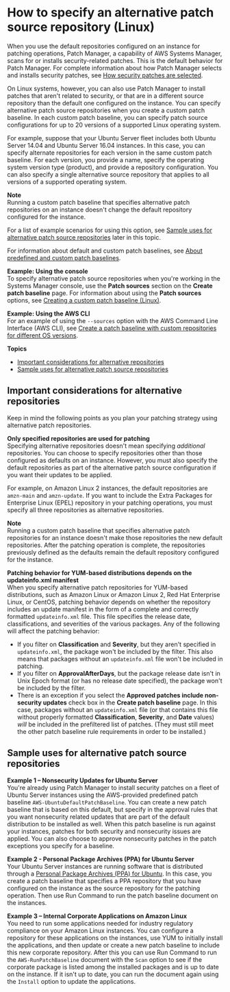 # How to specify an alternative patch source repository \(Linux\)<a name="patch-manager-how-it-works-alt-source-repository"></a>

When you use the default repositories configured on an instance for patching operations, Patch Manager, a capability of AWS Systems Manager, scans for or installs security\-related patches\. This is the default behavior for Patch Manager\. For complete information about how Patch Manager selects and installs security patches, see [How security patches are selected](patch-manager-how-it-works-selection.md)\.

On Linux systems, however, you can also use Patch Manager to install patches that aren't related to security, or that are in a different source repository than the default one configured on the instance\. You can specify alternative patch source repositories when you create a custom patch baseline\. In each custom patch baseline, you can specify patch source configurations for up to 20 versions of a supported Linux operating system\. 

For example, suppose that your Ubuntu Server fleet includes both Ubuntu Server 14\.04 and Ubuntu Server 16\.04 instances\. In this case, you can specify alternate repositories for each version in the same custom patch baseline\. For each version, you provide a name, specify the operating system version type \(product\), and provide a repository configuration\. You can also specify a single alternative source repository that applies to all versions of a supported operating system\.

**Note**  
Running a custom patch baseline that specifies alternative patch repositories on an instance doesn't change the default repository configured for the instance\.

For a list of example scenarios for using this option, see [Sample uses for alternative patch source repositories](#patch-manager-how-it-works-alt-source-repository-examples) later in this topic\.

For information about default and custom patch baselines, see [About predefined and custom patch baselines](sysman-patch-baselines.md)\.

**Example: Using the console**  
To specify alternative patch source repositories when you're working in the Systems Manager console, use the **Patch sources** section on the **Create patch baseline** page\. For information about using the **Patch sources** options, see [Creating a custom patch baseline \(Linux\)](create-baseline-console-linux.md)\.

**Example: Using the AWS CLI**  
For an example of using the `--sources` option with the AWS Command Line Interface \(AWS CLI\), see [Create a patch baseline with custom repositories for different OS versions](patch-manager-cli-commands.md#patch-manager-cli-commands-create-patch-baseline-mult-sources)\.

**Topics**
+ [Important considerations for alternative repositories](#alt-source-repository-important)
+ [Sample uses for alternative patch source repositories](#patch-manager-how-it-works-alt-source-repository-examples)

## Important considerations for alternative repositories<a name="alt-source-repository-important"></a>

Keep in mind the following points as you plan your patching strategy using alternative patch repositories\.

**Only specified repositories are used for patching**  
Specifying alternative repositories doesn't mean specifying *additional* repositories\. You can choose to specify repositories other than those configured as defaults on an instance\. However, you must also specify the default repositories as part of the alternative patch source configuration if you want their updates to be applied\.

For example, on Amazon Linux 2 instances, the default repositories are `amzn-main` and `amzn-update`\. If you want to include the Extra Packages for Enterprise Linux \(EPEL\) repository in your patching operations, you must specify all three repositories as alternative repositories\.

**Note**  
Running a custom patch baseline that specifies alternative patch repositories for an instance doesn't make those repositories the new default repositories\. After the patching operation is complete, the repositories previously defined as the defaults remain the default repository configured for the instance\.

**Patching behavior for YUM\-based distributions depends on the updateinfo\.xml manifest**  
When you specify alternative patch repositories for YUM\-based distributions, such as Amazon Linux or Amazon Linux 2, Red Hat Enterprise Linux, or CentOS, patching behavior depends on whether the repository includes an update manifest in the form of a complete and correctly formatted `updateinfo.xml` file\. This file specifies the release date, classifications, and severities of the various packages\. Any of the following will affect the patching behavior:
+ If you filter on **Classification** and **Severity**, but they aren't specified in `updateinfo.xml`, the package won't be included by the filter\. This also means that packages without an `updateinfo.xml` file won't be included in patching\.
+ If you filter on **ApprovalAfterDays**, but the package release date isn't in Unix Epoch format \(or has no release date specified\), the package won't be included by the filter\.
+ There is an exception if you select the **Approved patches include non\-security updates** check box in the **Create patch baseline** page\. In this case, packages without an `updateinfo.xml` file \(or that contains this file without properly formatted **Classification**, **Severity**, and **Date** values\) *will* be included in the prefiltered list of patches\. \(They must still meet the other patch baseline rule requirements in order to be installed\.\)

## Sample uses for alternative patch source repositories<a name="patch-manager-how-it-works-alt-source-repository-examples"></a>

**Example 1 – Nonsecurity Updates for Ubuntu Server**  
You're already using Patch Manager to install security patches on a fleet of Ubuntu Server instances using the AWS\-provided predefined patch baseline `AWS-UbuntuDefaultPatchBaseline`\. You can create a new patch baseline that is based on this default, but specify in the approval rules that you want nonsecurity related updates that are part of the default distribution to be installed as well\. When this patch baseline is run against your instances, patches for both security and nonsecurity issues are applied\. You can also choose to approve nonsecurity patches in the patch exceptions you specify for a baseline\.

**Example 2 \- Personal Package Archives \(PPA\) for Ubuntu Server**  
Your Ubuntu Server instances are running software that is distributed through a [Personal Package Archives \(PPA\) for Ubuntu](https://launchpad.net/ubuntu/+ppas)\. In this case, you create a patch baseline that specifies a PPA repository that you have configured on the instance as the source repository for the patching operation\. Then use Run Command to run the patch baseline document on the instances\.

**Example 3 – Internal Corporate Applications on Amazon Linux**  
You need to run some applications needed for industry regulatory compliance on your Amazon Linux instances\. You can configure a repository for these applications on the instances, use YUM to initially install the applications, and then update or create a new patch baseline to include this new corporate repository\. After this you can use Run Command to run the `AWS-RunPatchBaseline` document with the `Scan` option to see if the corporate package is listed among the installed packages and is up to date on the instance\. If it isn't up to date, you can run the document again using the `Install` option to update the applications\. 